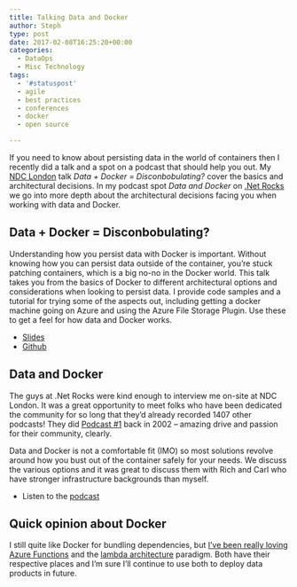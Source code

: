 ```yaml
---
title: Talking Data and Docker
author: Steph
type: post
date: 2017-02-08T16:25:20+00:00
categories:
  - DataOps
  - Misc Technology
tags:
  - '#statuspost'
  - agile
  - best practices
  - conferences
  - docker
  - open source

---
```

If you need to know about persisting data in the world of containers then I recently did a talk and a spot on a podcast that should help you out. My [NDC London][1] talk _Data + Docker = Disconbobulating?_ cover the basics and architectural decisions. In my podcast spot _Data and Docker_ on [.Net Rocks][2] we go into more depth about the architectural decisions facing you when working with data and Docker.

## Data + Docker = Disconbobulating?

Understanding how you persist data with Docker is important. Without knowing how you can persist data outside of the container, you&#8217;re stuck patching containers, which is a big no-no in the Docker world. This talk takes you from the basics of Docker to different architectural options and considerations when looking to persist data. I provide code samples and a tutorial for trying some of the aspects out, including getting a docker machine going on Azure and using the Azure File Storage Plugin. Use these to get a feel for how data and Docker works.

  * [Slides][3]
  * [Github][4]

## Data and Docker

The guys at .Net Rocks were kind enough to interview me on-site at NDC London. It was a great opportunity to meet folks who have been dedicated the community for so long that they&#8217;d already recorded 1407 other podcasts! They did [Podcast #1][5] back in 2002 &#8211; amazing drive and passion for their community, clearly.

Data and Docker is not a comfortable fit (IMO) so most solutions revolve around how you bust out of the container safely for your needs. We discuss the various options and it was great to discuss them with Rich and Carl who have stronger infrastructure backgrounds than myself.

  * Listen to the [podcast][6]

## Quick opinion about Docker

I still quite like Docker for bundling dependencies, but [I&#8217;ve been really loving Azure Functions][7] and the [lambda architecture][8] paradigm. Both have their respective places and I&#8217;m sure I&#8217;ll continue to use both to deploy data products in future.

 [1]: http://ndc-london.com/
 [2]: http://dotnetrocks.com
 [3]: http://stephlocke.info/datadockerdisconbobulating/datadockerdisconbobulating.html#/
 [4]: https://github.com/stephlocke/datadockerdisconbobulating
 [5]: http://dotnetrocks.com/?show=1
 [6]: http://dotnetrocks.com/?show=1408
 [7]: https://itsalocke.com/i-love-azure-functions/
 [8]: http://lambda-architecture.net/